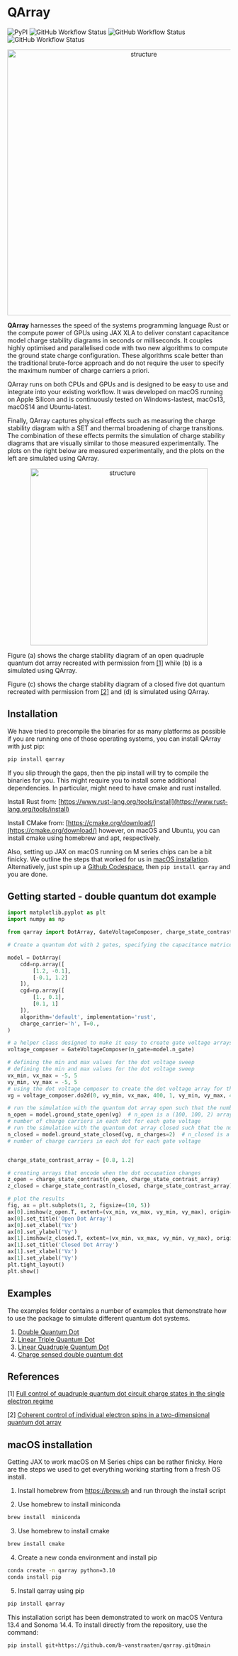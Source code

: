 # QArray

![PyPI](https://img.shields.io/pypi/v/qarray)
![GitHub Workflow Status](https://github.com/b-vanstraaten/qarray/actions/workflows/windows_tests.yaml//badge.svg)
![GitHub Workflow Status](https://github.com/b-vanstraaten/qarray/actions/workflows/macos_tests.yaml//badge.svg)
![GitHub Workflow Status](https://github.com/b-vanstraaten/qarray/actions/workflows/linux_tests.yaml//badge.svg)


<p align="center">
    <img src="https://github.com/b-vanstraaten/qarray/blob/main/misc/structure.jpg" alt="structure" width="600">
</p>


**QArray** harnesses the speed of the systems programming language Rust or the compute power of GPUs using JAX XLA to
deliver constant capacitance model charge stability diagrams in seconds or milliseconds. It couples highly optimised and
parallelised code with two new algorithms to compute the ground state charge configuration. These algorithms scale
better than the traditional brute-force approach and do not require the user to specify
the maximum number of charge carriers a priori.

QArray runs on both CPUs and GPUs and is designed to be easy to use and integrate into your existing workflow. It was
developed on macOS running on Apple Silicon and is continuously tested on Windows-lastest, macOs13, macOS14 and
Ubuntu-latest.

Finally, QArray captures physical effects such as measuring the charge stability diagram with a SET and thermal
broadening of charge transitions. The combination of these effects permits the simulation of charge stability diagrams
that are visually similar to those measured experimentally. The plots on the right below are measured experimentally,
and the plots on the left are simulated using QArray.

<p align="center">
<img src="https://github.com/b-vanstraaten/qarray/blob/main/misc/recreations.jpg" alt="structure" width="400">
</p>

Figure (a) shows the charge stability diagram of an open quadruple quantum dot array recreated with permission
from [[1]](#[1]) while (b) is a simulated using QArray.

Figure (c) shows the charge stability diagram of a closed five dot quantum recreated with permission from  [[2]](#[2])
and (d) is
simulated using QArray.

## Installation

We have tried to precompile the binaries for as many platforms as possible if you are running one of those operating
systems, you can install QArray with just pip:
```bash
pip install qarray
```

If you slip through the gaps, then the pip install will try to compile the binaries for you. This might require you to
install some additional dependencies. In particular, might need to have cmake and rust installed.

Install Rust from:
[https://www.rust-lang.org/tools/install](https://www.rust-lang.org/tools/install)

Install CMake from:
[https://cmake.org/download/](https://cmake.org/download/)
however, on macOS and Ubuntu, you can install cmake using homebrew and apt, respectively.

Also, setting up JAX on macOS running on M series chips can be a bit finicky. We outline the steps that worked for us
in [macOS installation](#macOS-installation). Alternatively, just spin up
a [Github Codespace](https://github.com/codespaces), then ```pip install qarray``` and
you are done.

## Getting started - double quantum dot example

```python
import matplotlib.pyplot as plt
import numpy as np

from qarray import DotArray, GateVoltageComposer, charge_state_contrast

# Create a quantum dot with 2 gates, specifying the capacitance matrices in their maxwell form.

model = DotArray(
    cdd=np.array([
        [1.2, -0.1],
        [-0.1, 1.2]
    ]),
    cgd=np.array([
        [1., 0.1],
        [0.1, 1]
    ]),
    algorithm='default', implementation='rust',
    charge_carrier='h', T=0.,
)

# a helper class designed to make it easy to create gate voltage arrays for nd sweeps
voltage_composer = GateVoltageComposer(n_gate=model.n_gate)

# defining the min and max values for the dot voltage sweep
# defining the min and max values for the dot voltage sweep
vx_min, vx_max = -5, 5
vy_min, vy_max = -5, 5
# using the dot voltage composer to create the dot voltage array for the 2d sweep
vg = voltage_composer.do2d(0, vy_min, vx_max, 400, 1, vy_min, vy_max, 400)

# run the simulation with the quantum dot array open such that the number of charge carriers is not fixed
n_open = model.ground_state_open(vg)  # n_open is a (100, 100, 2) array encoding the
# number of charge carriers in each dot for each gate voltage
# run the simulation with the quantum dot array closed such that the number of charge carriers is fixed to 2
n_closed = model.ground_state_closed(vg, n_charges=2)  # n_closed is a (100, 100, 2) array encoding the
# number of charge carriers in each dot for each gate voltage


charge_state_contrast_array = [0.8, 1.2]

# creating arrays that encode when the dot occupation changes
z_open = charge_state_contrast(n_open, charge_state_contrast_array)
z_closed = charge_state_contrast(n_closed, charge_state_contrast_array)

# plot the results
fig, ax = plt.subplots(1, 2, figsize=(10, 5))
ax[0].imshow(z_open.T, extent=(vx_min, vx_max, vy_min, vy_max), origin='lower', cmap='binary')
ax[0].set_title('Open Dot Array')
ax[0].set_xlabel('Vx')
ax[0].set_ylabel('Vy')
ax[1].imshow(z_closed.T, extent=(vx_min, vx_max, vy_min, vy_max), origin='lower', cmap='binary')
ax[1].set_title('Closed Dot Array')
ax[1].set_xlabel('Vx')
ax[1].set_ylabel('Vy')
plt.tight_layout()
plt.show()
```
## Examples

The examples folder contains a number of examples that demonstrate how to use the package to simulate different quantum
dot systems.

1. [Double Quantum Dot](https://github.com/b-vanstraaten/qarray/blob/main/examples/double_dot.ipynb)
2. [Linear Triple Quantum Dot](https://github.com/b-vanstraaten/qarray/blob/main/examples/triple_dot.ipynb)
3. [Linear Quadruple Quantum Dot](https://github.com/b-vanstraaten/qarray/blob/main/examples/quadruple_dot.ipynb)
4. [Charge sensed double quantum dot](https://github.com/b-vanstraaten/qarray/blob/main/examples/charge_sensing.py)

## References

<a name="[1]"></a>
[1] [Full control of quadruple quantum dot circuit charge states in the single electron regime](https://pubs.aip.org/aip/apl/article/104/18/183111/24127/Full-control-of-quadruple-quantum-dot-circuit)

<a name="[2]"></a>
[2] [Coherent control of individual electron spins in a two-dimensional quantum dot array](https://www.nature.com/articles/s41565-020-00816-w)

## macOS installation

Getting JAX to work macOS on M Series chips can be rather finicky. Here are the steps we used to get everything working
starting from a fresh OS install.

1. Install homebrew from https://brew.sh and run through the install script

2. Use homebrew to install miniconda

```zsh
brew install  miniconda
```

3. Use homebrew to install cmake

```zsh
brew install cmake
```

4. Create a new conda environment and install pip

```zsh
conda create -n qarray python=3.10
conda install pip
```

5. Install qarray using pip

```zsh
pip install qarray
```

This installation script has been demonstrated to work on macOS Ventura 13.4 and Sonoma 14.4.
To install directly from the repository, use the command:
```zsh
pip install git+https://github.com/b-vanstraaten/qarray.git@main
```

